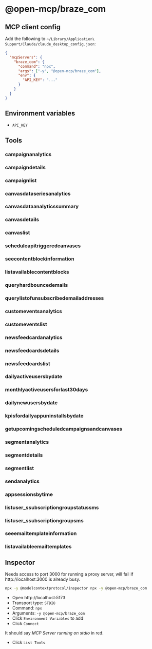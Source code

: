 # @open-mcp/braze_com

## MCP client config

Add the following to `~/Library/Application\ Support/Claude/claude_desktop_config.json`:

```json
{
  "mcpServers": {
    "braze_com": {
      "command": "npx",
      "args": ["-y", "@open-mcp/braze_com"],
      "env": {
        "API_KEY": "..."
      }
    }
  }
}
```

## Environment variables

- `API_KEY`

## Tools

### campaignanalytics

### campaigndetails

### campaignlist

### canvasdataseriesanalytics

### canvasdataanalyticssummary

### canvasdetails

### canvaslist

### scheduleapitriggeredcanvases

### seecontentblockinformation

### listavailablecontentblocks

### queryhardbouncedemails

### querylistofunsubscribedemailaddresses

### customeventsanalytics

### customeventslist

### newsfeedcardanalytics

### newsfeedcardsdetails

### newsfeedcardslist

### dailyactiveusersbydate

### monthlyactiveusersforlast30days

### dailynewusersbydate

### kpisfordailyappuninstallsbydate

### getupcomingscheduledcampaignsandcanvases

### segmentanalytics

### segmentdetails

### segmentlist

### sendanalytics

### appsessionsbytime

### listuser_ssubscriptiongroupstatussms

### listuser_ssubscriptiongroupsms

### seeemailtemplateinformation

### listavailableemailtemplates

## Inspector

Needs access to port 3000 for running a proxy server, will fail if http://localhost:3000 is already busy.

```bash
npx -y @modelcontextprotocol/inspector npx -y @open-mcp/braze_com
```

- Open http://localhost:5173
- Transport type: `STDIO`
- Command: `npx`
- Arguments: `-y @open-mcp/braze_com`
- Click `Environment Variables` to add
- Click `Connect`

It should say _MCP Server running on stdio_ in red.

- Click `List Tools`
